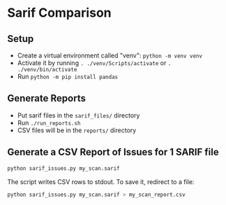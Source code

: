 # Sarif Comparison

## Setup
 - Create a virtual environment called "venv": `python -m venv venv`
 - Activate it by running  `. ./venv/Scripts/activate` or `. ./venv/bin/activate`
 - Run `python -m pip install pandas` 

## Generate Reports
 - Put sarif files in the `sarif_files/` directory
 - Run `./run_reports.sh`
 - CSV files will be in the `reports/` directory

## Generate a CSV Report of Issues for 1 SARIF file
```sh
python sarif_issues.py my_scan.sarif
```

The script writes CSV rows to stdout. To save it, redirect to a file:
```sh
python sarif_issues.py my_scan.sarif > my_scan_report.csv
```



